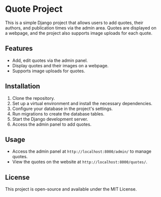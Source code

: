 # Quote Project

This is a simple Django project that allows users to add quotes, their authors, and publication times via the admin area. Quotes are displayed on a webpage, and the project also supports image uploads for each quote.

## Features

- Add, edit quotes via the admin panel.
- Display quotes and their images on a webpage.
- Supports image uploads for quotes.

## Installation

1. Clone the repository.
2. Set up a virtual environment and install the necessary dependencies.
3. Configure your database in the project's settings.
4. Run migrations to create the database tables.
5. Start the Django development server.
6. Access the admin panel to add quotes.

## Usage

- Access the admin panel at `http://localhost:8000/admin/` to manage quotes.
- View the quotes on the website at `http://localhost:8000/quotes/`.

## License

This project is open-source and available under the MIT License.
